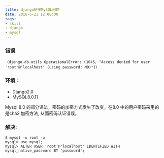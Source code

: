 ```yaml
---
title: django链接MySQL问题
date: 2018-6-21 12:00:00
tags: 
- skill
- django
- mysql
---
```

### 错误
```
（django.db.utils.OperationalError: (1045, "Access denied for user 'root'@'localhost' (using password: NO)")）
```
### 环境：
* Django2.0 
* MySQL8.0.11

<!-- more -->
Mysql 8.0 的部分语法，密码的加密方式发生了改变，在8.0 中的用户密码采用的是cha2 加密方法, 从而密码认证错误。

### 解决:

```mysql
$ mysql -u root -p
mysql> use mysql;
mysql> ALTER USER 'root'@'localhost' IDENTIFIED WITH mysql_native_password BY 'password'; 
```
